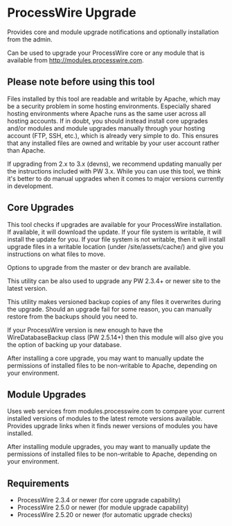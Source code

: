 # ProcessWire Upgrade

Provides core and module upgrade notifications and optionally
installation from the admin. 

Can be used to upgrade your ProcessWire core or any module that
is available from http://modules.processwire.com.

## Please note before using this tool

Files installed by this tool are readable and writable by Apache,
which may be a security problem in some hosting environments. 
Especially shared hosting environments where Apache runs as the
same user across all hosting accounts. If in doubt, you should
instead install core upgrades and/or modules and module upgrades
manually through your hosting account (FTP, SSH, etc.), which
is already very simple to do. This ensures that any installed files 
are owned and writable by your user account rather than Apache.

If upgrading from 2.x to 3.x (devns), we recommend updating manually per
the instructions included with PW 3.x. While you can use this tool,
we think it's better to do manual upgrades when it comes to major
versions currently in development. 


## Core Upgrades

This tool checks if upgrades are available for your ProcessWire installation. 
If available, it will download the update. If your file system is
writable, it will install the update for you. If your file system is
not writable, then it will install upgrade files in a writable 
location (under /site/assets/cache/) and give you instructions on 
what files to move. 

Options to upgrade from the master or dev branch are available. 

This utility can be also used to upgrade any PW 2.3.4+ or newer 
site to the latest version.

This utility makes versioned backup copies of any files it 
overwrites during the upgrade. Should an upgrade fail for some
reason, you can manually restore from the backups should you
need to. 

If your ProcessWire version is new enough to have the 
WireDatabaseBackup class (PW 2.5.14+) then this module will
also give you the option of backing up your database. 

After installing a core upgrade, you may want to manually update
the permissions of installed files to be non-writable to Apache,
depending on your environment. 


## Module Upgrades

Uses web services from modules.processwire.com to compare your
current installed versions of modules to the latest remote 
versions available. Provides upgrade links when it finds newer 
versions of modules you have installed. 

After installing module upgrades, you may want to manually update
the permissions of installed files to be non-writable to Apache,
depending on your environment. 


## Requirements

- ProcessWire 2.3.4 or newer (for core upgrade capability)
- ProcessWire 2.5.0 or newer (for module upgrade capability)
- ProcessWire 2.5.20 or newer (for automatic upgrade checks)


